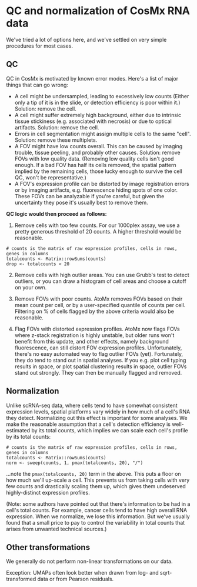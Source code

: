# QC and normalization of CosMx RNA data

We've tried a lot of options here, and we've settled on very simple procedures for most cases. 

## QC

QC in CosMx is motivated by known error modes. Here's a list of major things that can go wrong:
- A cell might be undersampled, leading to excessively low counts (Either only a tip of it is in the slide, or detection efficiency is poor within it.) Solution: remove the cell. 
- A cell might suffer extremely high background, either due to intrinsic tissue stickiness (e.g. associated with necrosis) or due to optical artifacts. Solution: remove the cell.
- Errors in cell segmentation might assign multiple cells to the same "cell". Solution: remove these multiplets. 
- A FOV might have low counts overall. This can be caused by imaging trouble, tissue peeling, and probably other causes. Solution: remove FOVs with low quality data. (Removing low quality cells isn't good enough. If a bad FOV has half its cells removed, the spatial pattern implied by the remaining cells, those lucky enough to survive the cell QC, won't be representative.)
- A FOV's expression profile can be distorted by image registration errors or by imaging artifacts, e.g. fluorescence hiding spots of one color. These FOVs can be analyzable if you're careful, but given the uncertainty they pose it's usually best to remove them. 



**QC logic would then proceed as follows:**

1. Remove cells with too few counts. For our 1000plex assay, we use a pretty generous threshold of 20 counts. A higher threshold would be reasonable. 

```
# counts is the matrix of raw expression profiles, cells in rows, genes in columns
totalcounts <- Matrix::rowSums(counts)  
drop <- totalcounts < 20
```

2. Remove cells with high outlier areas. You can use Grubb's test to detect outliers, 
or you can draw a histogram of cell areas and choose a cutoff on your own. 

3. Remove FOVs with poor counts. AtoMx removes FOVs based on their mean count per cell, or by a user-specified quantile of counts per cell. Filtering on % of cells flagged by the above criteria would also be reasonable. 

4. Flag FOVs with distorted expression profiles. AtoMx now flags FOVs where z-stack registration is highly unstable, but 
 older runs won't benefit from this update, and other effects, namely background fluorescence, can still distort FOV expression profiles. 
 Unfortunately, there's no easy automated way to flag outlier FOVs (yet). Fortunately, they do tend to stand out in spatial analyses. 
 If you e.g. plot cell typing results in space, or plot spatial clustering results in space, outlier FOVs stand out strongly. They can then be manually flagged and removed. 
 
## Normalization
 
Unlike scRNA-seq data, where cells tend to have somewhat consistent expression levels, spatial platforms vary widely in how much 
  of a cell's RNA they detect. Normalizing out this effect is important for some analyses. 
We make the reasonable assumption that a cell's detection efficiency is well-estimated by its total counts, which implies we can 
 scale each cell's profile by its total counts:
 
```
# counts is the matrix of raw expression profiles, cells in rows, genes in columns
totalcounts <- Matrix::rowSums(counts)  
norm <- sweep(counts, 1, pmax(totalcounts, 20), "/")
```
...note the ```pmax(totalcounts, 20)``` term in the above. This puts a floor on how much we'll up-scale a cell. This prevents us 
from taking cells with very few counts and drastically scaling them up, which gives them undeserved highly-distinct expression profiles.

(Note: some authors have pointed out that there's information to be had in a cell's total counts. For example, cancer cells
tend to have high overall RNA expression. When we normalize, we lose this information. But we've usually found that a small price to 
pay to control the variability in total counts that arises from unwanted technical sources.)

## Other transformations

We generally do not perform non-linear transformations on our data. 

Exception: UMAPs often look better when drawn from log- and sqrt-transformed data or from Pearson residuals.

 


